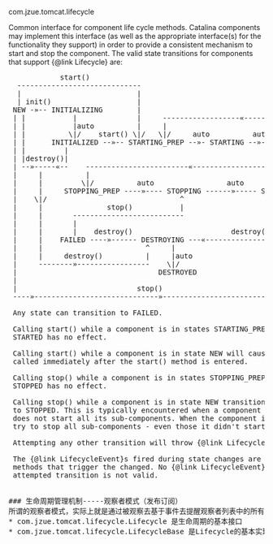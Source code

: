 com.jzue.tomcat.lifecycle


 Common interface for component life cycle methods.  Catalina components
 may implement this interface (as well as the appropriate interface(s) for
 the functionality they support) in order to provide a consistent mechanism
 to start and stop the component.
 The valid state transitions for components that support {@link Lifecycle}
 are:
 <pre>
            start()
  -----------------------------
  |                           |
  | init()                    |
 NEW -»-- INITIALIZING        |
 | |           |              |     ------------------«-----------------------
 | |           |auto          |     |                                        |
 | |          \|/    start() \|/   \|/     auto          auto         stop() |
 | |      INITIALIZED --»-- STARTING_PREP --»- STARTING --»- STARTED --»---  |
 | |         |                                                            |  |
 | |destroy()|                                                            |  |
 | --»-----«--    ------------------------«--------------------------------  ^
 |     |          |                                                          |
 |     |         \|/          auto                 auto              start() |
 |     |     STOPPING_PREP ----»---- STOPPING ------»----- STOPPED -----»-----
 |    \|/                               ^                     |  ^
 |     |               stop()           |                     |  |
 |     |       --------------------------                     |  |
 |     |       |                                              |  |
 |     |       |    destroy()                       destroy() |  |
 |     |    FAILED ----»------ DESTROYING ---«-----------------  |
 |     |                        ^     |                          |
 |     |     destroy()          |     |auto                      |
 |     --------»-----------------    \|/                         |
 |                                 DESTROYED                     |
 |                                                               |
 |                            stop()                             |
 ----»-----------------------------»------------------------------

 Any state can transition to FAILED.

 Calling start() while a component is in states STARTING_PREP, STARTING or
 STARTED has no effect.

 Calling start() while a component is in state NEW will cause init() to be
 called immediately after the start() method is entered.

 Calling stop() while a component is in states STOPPING_PREP, STOPPING or
 STOPPED has no effect.

 Calling stop() while a component is in state NEW transitions the component
 to STOPPED. This is typically encountered when a component fails to start and
 does not start all its sub-components. When the component is stopped, it will
 try to stop all sub-components - even those it didn't start.

 Attempting any other transition will throw {@link LifecycleException}.

 The {@link LifecycleEvent}s fired during state changes are defined in the
 methods that trigger the changed. No {@link LifecycleEvent}s are fired if the
 attempted transition is not valid.


### 生命周期管理机制-----观察者模式（发布订阅）
所谓的观察者模式，实际上就是通过被观察去基于事件去提醒观察者列表中的所有观察者，然后所有的观察者再做出相应的响应
* com.jzue.tomcat.lifecycle.Lifecycle 是生命周期的基本接口
* com.jzue.tomcat.lifecycle.LifecycleBase 是Lifecycle的基本实现类
